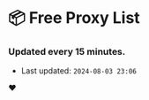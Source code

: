 # :package: Free Proxy List
### Updated every 15 minutes.

- Last updated: `2024-08-03 23:06`

:heart:

